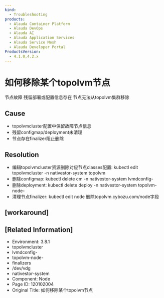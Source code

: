 ```yaml
---
kind:
  - Troubleshooting
products:
  - Alauda Container Platform
  - Alauda DevOps
  - Alauda AI
  - Alauda Application Services
  - Alauda Service Mesh
  - Alauda Developer Portal
ProductsVersion:
  - 4.1.0,4.2.x
---
```

<!-- A type of document that involves encountering a fault, diagnosing it, performing root cause analysis, and providing solutions. -->

# 如何移除某个topolvm节点

节点故障 残留部署或配置信息存在 节点无法从topolvm集群移除

## Cause
- topolvmcluster配置中保留故障节点信息
- 残留configmap/deployment未清理
- 节点存在finalizer阻止删除

## Resolution
- 编辑topolvmcluster资源删除对应节点classes配置: kubectl edit topolvmcluster -n nativestor-system topolvm
- 删除configmap: kubectl delete cm -n nativestor-system lvmdconfig-<node-ip>
- 删除deployment: kubectl delete deploy -n nativestor-system topolvm-node-<node-ip>
- 清理节点finalizer: kubectl edit node <nodeip> 删除topolvm.cybozu.com/node字段

## [workaround]

## [Related Information]
- Environment: 3.8.1
- topolvmcluster
- lvmdconfig-<node-ip>
- topolvm-node-<node-ip>
- finalizers
- /dev/vdg
- nativestor-system
- Component: Node
- Page ID: 120102004
- Original Title: 如何移除某个topolvm节点
